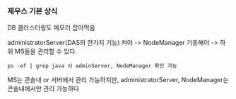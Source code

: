 ### 제우스 기본 상식

DB 클러스터링도 메모리 잡아먹음

administratorServer(DAS의 한가지 기능) 켜야 -> NodeManager 기동해야 -> 하위 MS들을 관리할 수 있다.

```
ps -ef | grep java 시 adminServer, NodeManager 확인 가능
```

MS는 콘솔내 or 서버에서 관리 가능하지만, administratorServer, NodeManager는 콘솔내에서만 관리 가능하다



